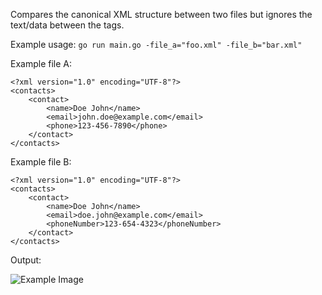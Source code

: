 Compares the canonical XML structure between two files but ignores the text/data between the tags.

Example usage:
`go run main.go -file_a="foo.xml" -file_b="bar.xml"`

Example file A:

```
<?xml version="1.0" encoding="UTF-8"?>
<contacts>
    <contact>
        <name>Doe John</name>
        <email>john.doe@example.com</email>
        <phone>123-456-7890</phone>
    </contact>
</contacts>
```

Example file B:

```
<?xml version="1.0" encoding="UTF-8"?>
<contacts>
    <contact>
        <name>Doe John</name>
        <email>doe.john@example.com</email>
        <phoneNumber>123-654-4323</phoneNumber>
    </contact>
</contacts>
```

Output:

![Example Image](https://i.imgur.com/o0LUNDS.png)
